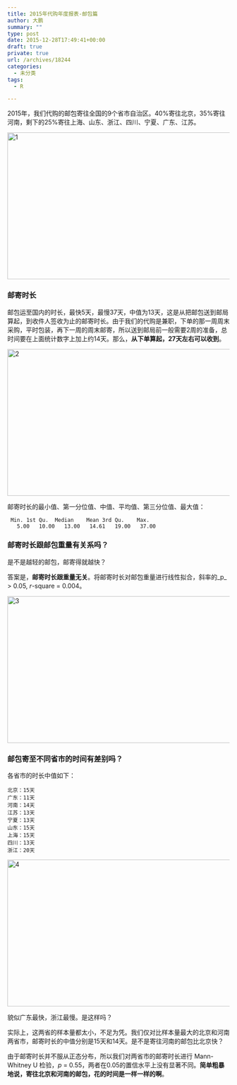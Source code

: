 ```yaml
---
title: 2015年代购年度报表-邮包篇
author: 大鹏
summary: ""
type: post
date: 2015-12-28T17:49:41+00:00
draft: true
private: true
url: /archives/18244
categories:
  - 未分类
tags:
  - R

---
```

2015年，我们代购的邮包寄往全国的9个省市自治区。40%寄往北京，35%寄往河南，剩下的25%寄往上海、山东、浙江、四川、宁夏、广东、江苏。

[<img src="http://dapengde.com/wp-content/uploads/2015/12/1.jpg" alt="1" width="640" height="332" class="alignnone size-full wp-image-18249" srcset="http://dapengde.com/wp-content/uploads/2015/12/1.jpg 640w, http://dapengde.com/wp-content/uploads/2015/12/1-300x155.jpg 300w" sizes="(max-width: 640px) 100vw, 640px" />][1]

### 邮寄时长

邮包运至国内的时长，最快5天，最慢37天，中值为13天，这是从把邮包送到邮局算起，到收件人签收为止的邮寄时长。由于我们的代购是兼职，下单的那一周周末采购，平时包装，再下一周的周末邮寄，所以送到邮局前一般需要2周的准备，总时间要在上面统计数字上加上约14天。那么，**从下单算起，27天左右可以收到**。

[<img src="http://dapengde.com/wp-content/uploads/2015/12/2.jpg" alt="2" width="640" height="332" class="alignnone size-full wp-image-18250" srcset="http://dapengde.com/wp-content/uploads/2015/12/2.jpg 640w, http://dapengde.com/wp-content/uploads/2015/12/2-300x155.jpg 300w" sizes="(max-width: 640px) 100vw, 640px" />][2]

邮寄时长的最小值、第一分位值、中值、平均值、第三分位值、最大值：

     Min. 1st Qu.  Median    Mean 3rd Qu.    Max.
       5.00   10.00   13.00   14.61   19.00   37.00
    

### 邮寄时长跟邮包重量有关系吗？

是不是越轻的邮包，邮寄得就越快？

答案是，**邮寄时长跟重量无关**。将邮寄时长对邮包重量进行线性拟合，斜率的_p_ > 0.05, _r_-square = 0.004。

[<img src="http://dapengde.com/wp-content/uploads/2015/12/3.jpg" alt="3" width="640" height="332" class="alignnone size-full wp-image-18251" srcset="http://dapengde.com/wp-content/uploads/2015/12/3.jpg 640w, http://dapengde.com/wp-content/uploads/2015/12/3-300x155.jpg 300w" sizes="(max-width: 640px) 100vw, 640px" />][3]

### 邮包寄至不同省市的时间有差别吗？

各省市的时长中值如下：

    北京：15天
    广东：11天
    河南：14天
    江苏：13天
    宁夏：13天
    山东：15天
    上海：15天
    四川：13天
    浙江：20天
    

[<img src="http://dapengde.com/wp-content/uploads/2015/12/4.jpg" alt="4" width="640" height="332" class="alignnone size-full wp-image-18252" srcset="http://dapengde.com/wp-content/uploads/2015/12/4.jpg 640w, http://dapengde.com/wp-content/uploads/2015/12/4-300x155.jpg 300w" sizes="(max-width: 640px) 100vw, 640px" />][4]

貌似广东最快，浙江最慢。是这样吗？

实际上，这两省的样本量都太小，不足为凭。我们仅对比样本量最大的北京和河南两省市，邮寄时长的中值分别是15天和14天。是不是寄往河南的邮包比北京快？

由于邮寄时长并不服从正态分布，所以我们对两省市的邮寄时长进行 Mann-Whitney U 检验，_p_ = 0.55，两者在0.05的置信水平上没有显著不同。**简单粗暴地说，寄往北京和河南的邮包，花的时间是一样一样的啊**。

 [1]: http://dapengde.com/wp-content/uploads/2015/12/1.jpg
 [2]: http://dapengde.com/wp-content/uploads/2015/12/2.jpg
 [3]: http://dapengde.com/wp-content/uploads/2015/12/3.jpg
 [4]: http://dapengde.com/wp-content/uploads/2015/12/4.jpg
